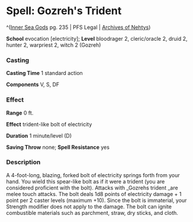 # Spell: Gozreh's Trident

^([Inner Sea Gods][ss-gozreh-s-trident] pg. 235 | PFS Legal | [Archives of Nehtys][sn-gozreh-s-trident])

**School** evocation [electricity]; **Level** bloodrager 2, cleric/oracle 2, druid 2, hunter 2, warpriest 2, witch 2 (Gozreh)

### Casting

**Casting Time** 1 standard action  

**Components** V, S, DF

### Effect

**Range** 0 ft.  

**Effect** trident-like bolt of electricity  

**Duration** 1 minute/level (D)  

**Saving Throw** none; **Spell Resistance** yes

### Description

A 4-foot-long, blazing, forked bolt of electricity springs forth from your hand. You wield this spear-like bolt as if it were a trident (you are considered proficient with the bolt). Attacks with _Gozrehs trident _are melee touch attacks. The bolt deals 1d8 points of electricity damage + 1 point per 2 caster levels (maximum +10). Since the bolt is immaterial, your Strength modifier does not apply to the damage. The bolt can ignite combustible materials such as parchment, straw, dry sticks, and cloth.

[ss-gozreh-s-trident]: http://paizo.com/products/btpy94wj
[sn-gozreh-s-trident]: http://www.archivesofnethys.com/SpellDisplay.aspx?ItemName=Gozreh%27s%20Trident